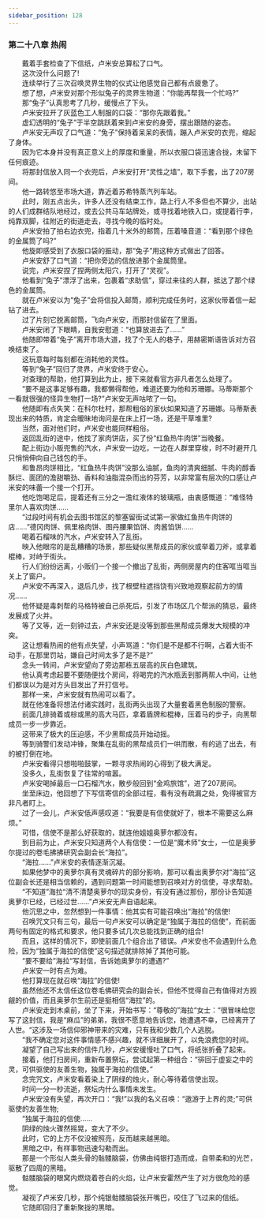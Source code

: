 ```yaml
---
sidebar_position: 128
---
```

### 第二十八章 热闹  


　　戴着手套检查了下信纸，卢米安总算松了口气。  
　　这次没什么问题了!  
　　连续举行了三次召唤灵界生物的仪式让他感觉自己都有点疲惫了。  
　　想了想，卢米安对那个形似兔子的灵界生物道：“你能再帮我一个忙吗?”  
　　那“兔子”认真思考了几秒，缓慢点了下头。  
　　卢米安拉开了灰蓝色工人制服的口袋：“那你先跟着我。”  
　　虚幻透明的“兔子”于半空跳跃着来到卢米安的身旁，摆出跟随的姿态。  
　　卢米安无声叹了口气道：“兔子”保持着呆呆的表情，蹦入卢米安的衣兜，缩起了身体。  
　　因为它本身并没有真正意义上的厚度和重量，所以衣服口袋迅速合拢，未留下任何痕迹。  
　　将那封信放入同一个衣兜后，卢米安打开“灵性之墙”，取下手套，出了207房间。  
　　他一路转悠至市场大道，靠近着苏希特蒸汽列车站。  
　　此时，刚五点出头，许多人还没有结束工作，路上行人不多但也不算少，出站的人们成群结队地经过，或去公共马车站牌处，或寻找着地铁入口，或提着行李，纯靠双脚，往附近的街道走去，寻找今晚的临时处。  
　　卢米安拍了拍右边衣兜，指着几十米外的邮筒，压着嗓音道：“看到那个绿色的金属筒了吗?”  
　　他旋即感受到了衣服口袋的振动，那“兔子”用这种方式做出了回答。  
　　卢米安舒了口气道：“把你旁边的信放进那个金属筒里。  
　　说完，卢米安捏了捏两侧太阳穴，打开了“灵视”。  
　　他看到“兔子”漂浮了出来，包裹着“求助信”，穿过来往的人群，抵达了那个绿色的金属筒。  
　　就在卢米安以为“兔子”会将信投入邮筒，顺利完成任务时，这家伙带着信一起钻了进去。  
　　过了片刻它脱离邮筒，飞向卢米安，而那封信留在了里面。  
　　卢米安闭了下眼睛，自我安慰道：“也算放进去了……”  
　　他随即带着“兔子”离开市场大道，找了个无人的巷子，用赫密斯语告诉对方召唤结束了。  
　　这玩意每时每刻都在消耗他的灵性。  
　　等到“兔子”回归了灵界，卢米安终于安心。  
　　对查理的帮助，他打算到此为止，接下来就看官方非凡者怎么处理了。  
　　“要不是这事足够有趣，我都懒得帮他，难道还要为他和苏珊娜。马蒂斯那个一看就很强的怪异生物打一场?”卢米安无声咕哝了一句。  
　　他随即有点失笑：在科尔杜村，那帮粗俗的家伙如果知道了苏珊娜。马蒂斯表现出来的特质，肯定会暧昧地询问是在床上打一场，还是干草堆里?  
　　当然，面对他们时，卢米安也能同样粗俗。  
　　返回乱街的途中，他找了家肉饼店，买了份“红鱼热牛肉饼”当晚餐。  
　　配上街边小贩兜售的汽水，卢米安一边吃，一边在人群里穿梭，时不时避开几只悄悄伸向自己钱包的手。  
　　和鲁昂肉饼相比，“红鱼热牛肉饼”没那么油腻，鱼肉的清爽细腻、牛肉的醇香酥烂、面团的澹甜嚼劲、香料和油脂混杂而出的芬芳，以非常富有层次的口感让卢米安的味蕾一个接一个打开。  
　　他吃饱喝足后，提着还有三分之一澹红液体的玻璃瓶，由衷感慨道：“难怪特里尔人喜欢肉饼……  
　　“过段时间有机会去图书馆区的黎塞留街试试第一家做红鱼热牛肉饼的店……”德冈肉饼、佩里格肉饼、图丹腰果馅饼、肉酱馅饼……  
　　喝着石榴味的汽水，卢米安转入了乱街。  
　　映入他眼帘的是乱糟糟的场景，那些疑似黑帮成员的家伙或举着刀斧，或拿着棍棒，对峙于街头。  
　　行人们纷纷远离，小贩们一个接一个撤出了乱街，两侧房屋内的住客哐当哐当关上了窗户。  
　　卢米安不再深入，退后几步，找了根壁柱遮挡饶有兴致地观察起前方的情况……  
　　他怀疑是毒刺帮的马格特被自己杀死后，引发了市场区几个帮派的猜忌，最终发展成了火并。  
　　等了又等，近一刻钟过去，卢米安还是没等到那些黑帮成员爆发大规模的冲突。  
　　这让想看热闹的他有点失望，小声骂道：“你们是不是都不行啊，占着大街不动手，在那里罚站，嫌自己时间太多了是不是?”  
　　念头一转间，卢米安望向了旁边那栋五层高的灰白色建筑。  
　　他认真考虑起要不要随便找个房间，将喝完的汽水瓶丢到那两帮人中间，让他们都误以为是对方头目发出了开打信号。  
　　那样一来，卢米安就有热闹可以看了。  
　　就在他准备将想法付诸实践时，乱街两头出现了大量套着黑色制服的警察。  
　　前面几排骑着或棕或黑的高大马匹，拿着盾牌和棍棒，压着马的步子，向黑帮成员一步一步靠近。  
　　这带来了极大的压迫感，不少黑帮成员开始动摇。  
　　等到骑警们发动冲锋，聚集在乱街的黑帮成员们一哄而散，有的逃了出去，有的被打倒在地。  
　　卢米安看得只想啪啪鼓掌，一颗寻求热闹的心得到了极大满足。  
　　没多久，乱街恢复了往常的喧嚣。  
　　卢米安喝掉最后一口石榴汽水，散步般回到“金鸡旅馆”，进了207房间。  
　　坐至床边，他回想了下写信寄信的全部过程，看有没有疏漏之处，免得被官方非凡者盯上。  
　　过了一会儿，卢米安低声感叹道：“我要是有信使就好了，根本不需要这么麻烦。”  
　　可惜，信使不是那么好获取的，就连他姐姐奥萝尔都没有。  
　　到目前为止，卢米安只知道两个人有信使：一位是“魔术师”女士，一位是奥萝尔提过的卷毛拂拂研究会副会长“海拉”。  
　　“海拉……”卢米安的表情逐渐沉凝。  
　　如果他梦中的奥萝尔真有灵魂碎片的部分影响，那可以看出奥萝尔对“海拉”这位副会长还是相当信赖的，遇到问题第一时间能想到召唤对方的信使，寻求帮助。  
　　“不知道”海拉“清不清楚奥萝尔的现实身份，有没有通过那份，那份讣告知道奥萝尔已经，已经过世……”卢米安无声自语起来。  
　　他沉思之中，忽然想到一件事情：他其实有可能召唤出“海拉”的信使!  
　　召唤咒文只有三句，最后一句卢米安可以确定是“独属于海拉的信使”，而前面两句有固定的格式和要求，他只要多试几次总能找到正确的组合!  
　　而且，这样的情况下，即使前面几个组合出了错误。卢米安也不会遇到什么危险，因为“独属于海拉的信使”这句描述就排除掉了其他可能。  
　　“要不要给”海拉“写封信，告诉她奥萝尔的遭遇?”  
　　卢米安一时有点为难。  
　　他打算现在就召唤“海拉”的信使!  
　　虽然他还不太信任这位卷毛佛研究会的副会长，但他不觉得自己有值得对方觊觎的价值，而且奥萝尔生前还是挺相信“海拉”的。  
　　卢米安走到木桌前，坐了下来，开始书写：“尊敬的”海拉“女士：“很冒味给您写了这封信，我是“麻瓜”的弟弟，我很不愿意地告诉您，她遭遇不幸，已经离开了人世。“这涉及一场信仰邪神带来的灾难，只有我和少数几个人逃脱。  
　　“我不确定您对这件事情感不感兴趣，就不详细展开了，以免浪费您的时间。  
　　凝望了自己写出来的信件几秒，卢米安缓慢吐了口气，将纸张折叠了起来。  
　　接着，他打扫房间，重新布置祭坛，尝试起第一种组合：“徘回于虚妄之中的灵，可供驱使的友善生物，独属于海拉的信使。”  
　　念完咒文，卢米安看着染上了阴绿的烛火，耐心等待着信使出现。  
　　时间一分一秒流逝，祭坛内什么事情未发生。  
　　卢米安没有失望，再次开口：“我!”以我的名义召唤：“遨游于上界的灵;”可供驱使的友善生物;  
　　“独属于海拉的信使……  
　　阴绿的烛火骤然摇晃，变大了不少。  
　　此时，它的上方不仅没被照亮，反而越来越黑暗。  
　　黑暗之中，有样事物迅速勾勒而出。  
　　那是一个形似人类头骨的骷髅脑袋，仿佛由纯银打造而成，自带柔和的光芒，驱散了四周的黑暗。  
　　骷髅脑袋的眼窝内燃烧着苍白的火焰，让卢米安霍然产生了对方很危险的感觉。  
　　凝视了卢米安几秒，那个纯银骷髅脑袋张开嘴巴，咬住了飞过来的信纸。  
　　它随即回归了重新聚拢的黑暗。  
